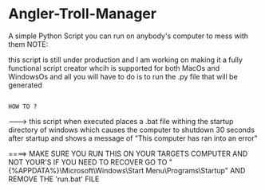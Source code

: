 # Angler-Troll-Manager
A simple Python Script you can run on anybody's computer to mess with them
                                                                          NOTE:
                                                                          
this script is still under production and I am working on making it a fully functional script creator whcih is supported for both MacOs and WindowsOs and all you will have to do is to run the .py file that will be generated

                                                                          HOW TO ?
---> this script when executed places a .bat file withing the startup directory of windows which causes the computer to shutdown 30 seconds after startup and shows a message of "This computer has ran into an error"


====> MAKE SURE YOU RUN THIS ON YOUR TARGETS COMPUTER AND NOT YOUR'S IF YOU NEED TO RECOVER GO TO "{%APPDATA%}\Microsoft\Windows\Start Menu\Programs\Startup\" AND REMOVE THE 'run.bat' FILE
